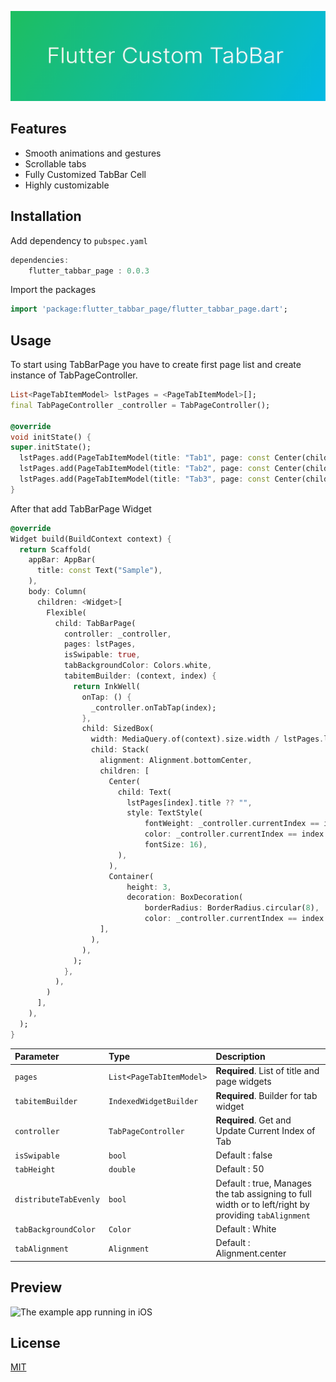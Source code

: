 <!--
This README describes the package. If you publish this package to pub.dev,
this README's contents appear on the landing page for your package.

For information about how to write a good package README, see the guide for
[writing package pages](https://dart.dev/guides/libraries/writing-package-pages).

For general information about developing packages, see the Dart guide for
[creating packages](https://dart.dev/guides/libraries/create-library-packages)
and the Flutter guide for
[developing packages and plugins](https://flutter.dev/developing-packages).
-->

![Flutter Custom TabBar Page](ic_banner.png)

## Features

- Smooth animations and gestures
- Scrollable tabs
- Fully Customized TabBar Cell
- Highly customizable

## Installation

Add dependency to `pubspec.yaml`
    
```dart
dependencies:
    flutter_tabbar_page : 0.0.3
```
Import the packages

```dart
import 'package:flutter_tabbar_page/flutter_tabbar_page.dart';
```

## Usage

To start using TabBarPage you have to create first page list and create instance of TabPageController.

```dart
List<PageTabItemModel> lstPages = <PageTabItemModel>[];
final TabPageController _controller = TabPageController();

@override
void initState() {
super.initState();
  lstPages.add(PageTabItemModel(title: "Tab1", page: const Center(child: Text("Item 1"))));
  lstPages.add(PageTabItemModel(title: "Tab2", page: const Center(child: Text("Item 2"))));
  lstPages.add(PageTabItemModel(title: "Tab3", page: const Center(child: Text("Item 3"))));
}
```

After that add TabBarPage Widget

```dart
@override
Widget build(BuildContext context) {
  return Scaffold(
    appBar: AppBar(
      title: const Text("Sample"),
    ),
    body: Column(
      children: <Widget>[
        Flexible(
          child: TabBarPage(
            controller: _controller,
            pages: lstPages,
            isSwipable: true,
            tabBackgroundColor: Colors.white,
            tabitemBuilder: (context, index) {
              return InkWell(
                onTap: () {
                  _controller.onTabTap(index);
                },
                child: SizedBox(
                  width: MediaQuery.of(context).size.width / lstPages.length,
                  child: Stack(
                    alignment: Alignment.bottomCenter,
                    children: [
                      Center(
                        child: Text(
                          lstPages[index].title ?? "",
                          style: TextStyle(
                              fontWeight: _controller.currentIndex == index ? FontWeight.w700 : FontWeight.w400,
                              color: _controller.currentIndex == index ? Colors.indigoAccent : Colors.black26,
                              fontSize: 16),
                        ),
                      ),
                      Container(
                          height: 3,
                          decoration: BoxDecoration(
                              borderRadius: BorderRadius.circular(8),
                              color: _controller.currentIndex == index ? Colors.indigoAccent : Colors.transparent)),
                    ],
                  ),
                ),
              );
            },
          ),
        )
      ],
    ),
  );
}
```

| Parameter | Type     | Description                       |
| :-------- | :------- | :-------------------------------- |
| `pages`      | `List<PageTabItemModel>` | **Required**. List of title and page widgets |
| `tabitemBuilder` | `IndexedWidgetBuilder` | **Required**. Builder for tab widget |
| `controller` | `TabPageController` | **Required**. Get and Update Current Index of Tab |
| `isSwipable` | `bool` | Default : false  |
| `tabHeight` | `double` | Default : 50  |
| `distributeTabEvenly` | `bool` | Default : true, Manages the tab assigning to full width or to left/right by providing `tabAlignment` |
| `tabBackgroundColor` | `Color` | Default : White  |
| `tabAlignment` | `Alignment` | Default :  Alignment.center  |

## Preview

![The example app running in iOS](https://raw.githubusercontent.com/viralp2196/flutter_tabbar_page/master/tab_demo.gif)

## License

[MIT](https://github.com/MobMaxime/flutter_tabbar_top/blob/master/LICENSE.md)
